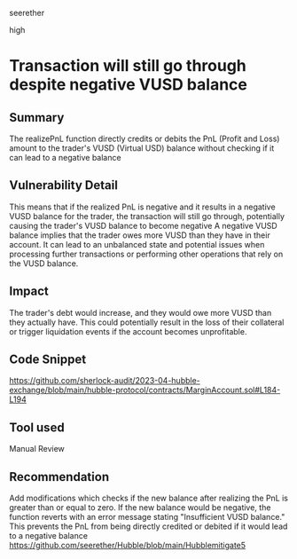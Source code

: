 seerether

high

# Transaction will still go through despite negative VUSD balance

## Summary
The realizePnL function directly credits or debits the PnL (Profit and Loss) amount to the trader's VUSD (Virtual USD) balance without checking if it can lead to a negative balance
## Vulnerability Detail
This means that if the realized PnL is negative and it results in a negative VUSD balance for the trader, the transaction will still go through, potentially causing the trader's VUSD balance to become negative
A negative VUSD balance implies that the trader owes more VUSD than they have in their account. It can lead to an unbalanced state and potential issues when processing further transactions or performing other operations that rely on the VUSD balance.
## Impact
The trader's debt would increase, and they would owe more VUSD than they actually have. This could potentially result in the loss of their collateral or trigger liquidation events if the account becomes unprofitable.
## Code Snippet
https://github.com/sherlock-audit/2023-04-hubble-exchange/blob/main/hubble-protocol/contracts/MarginAccount.sol#L184-L194
## Tool used

Manual Review

## Recommendation
Add modifications which checks if the new balance after realizing the PnL is greater than or equal to zero. If the new balance would be negative, the function reverts with an error message stating "Insufficient VUSD balance." This prevents the PnL from being directly credited or debited if it would lead to a negative balance
https://github.com/seerether/Hubble/blob/main/Hubblemitigate5

